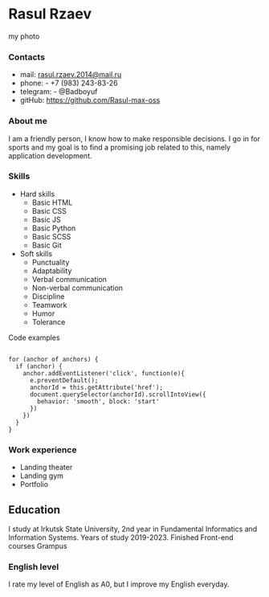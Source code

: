 # Rasul Rzaev
my photo

### Contacts
*    mail: rasul.rzaev.2014@mail.ru
*    phone: - +7 (983) 243-83-26
*    telegram: - @Badboyuf
*    gitHub: https://github.com/Rasul-max-oss  
### About me
I am a friendly person, I know how to make responsible decisions. I go in for sports and my goal is to find a promising job related to this, namely application development.
### Skills
* Hard skills
    * Basic HTML
    * Basic CSS
    * Basic JS
    * Basic Python
    * Basic SCSS
    * Basic Git
* Soft skills
    * Punctuality
    * Adaptability
    * Verbal communication
    * Non-verbal communication
    * Discipline
    * Teamwork
    * Humor
    * Tolerance

Code examples

```let anchors = document.querySelectorAll('header a[href*="#"]');

for (anchor of anchors) {
  if (anchor) {
    anchor.addEventListener('click', function(e){
      e.preventDefault();
      anchorId = this.getAttribute('href');
      document.querySelector(anchorId).scrollIntoView({
        behavior: 'smooth', block: 'start'
      })
    })
  }
}
```

### Work experience
* Landing theater
* Landing gym
* Portfolio
## Education
I study at Irkutsk State University, 2nd year in Fundamental Informatics and Information Systems. Years of study 2019-2023.
Finished Front-end courses Grampus

### English level
I rate my level of English as A0, but I improve my English everyday.
